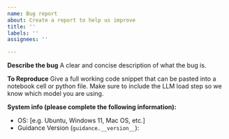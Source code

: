 ```yaml
---
name: Bug report
about: Create a report to help us improve
title: ''
labels: ''
assignees: ''

---
```


**Describe the bug**
A clear and concise description of what the bug is.

**To Reproduce**
Give a full working code snippet that can be pasted into a notebook cell or python file. Make sure to include the LLM load step so we know which model you are using.

**System info (please complete the following information):**
 - OS: [e.g. Ubuntu, Windows 11, Mac OS, etc.]
 - Guidance Version (`guidance.__version__`):

